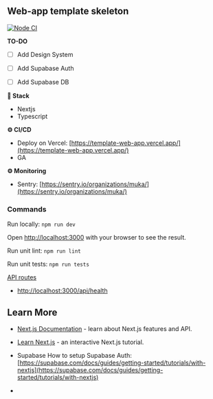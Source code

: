 ## Web-app template skeleton
[![Node CI](https://github.com/ferminhg/template-web-app/actions/workflows/ci.yml/badge.svg?branch=main)](https://github.com/ferminhg/template-web-app/actions/workflows/ci.yml)

**TO-DO**
- [ ] Add Design System
- [ ] Add Supabase Auth
- [ ] Add Supabase DB


**🔧 Stack**
- Nextjs
- Typescript


**⚙️ CI/CD**
- Deploy on Vercel: [https://template-web-app.vercel.app/](https://template-web-app.vercel.app/)
- GA


**⚙️ Monitoring**
- Sentry: [https://sentry.io/organizations/muka/](https://sentry.io/organizations/muka/)

### Commands

Run locally: `npm run dev`

Open [http://localhost:3000](http://localhost:3000) with your browser to see the result.

Run unit lint:  `npm run lint`

Run unit tests:  `npm run tests`


[API routes](https://nextjs.org/docs/api-routes/introduction)
- [http://localhost:3000/api/health](http://localhost:3000/api/health)

## Learn More

- [Next.js Documentation](https://nextjs.org/docs) - learn about Next.js features and API.
- [Learn Next.js](https://nextjs.org/learn) - an interactive Next.js tutorial.

- Supabase How to setup Supabase Auth: [https://supabase.com/docs/guides/getting-started/tutorials/with-nextjs](https://supabase.com/docs/guides/getting-started/tutorials/with-nextjs)
- 